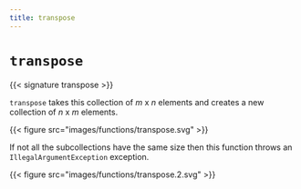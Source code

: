 ```yaml
---
title: transpose
---
```


# `transpose`

{{< signature transpose >}}

`transpose` takes this collection of *m* x *n* elements and creates a new
collection of *n* x *m* elements.

{{< figure src="images/functions/transpose.svg" >}}

If not all the subcollections have the same size then this function throws an
`IllegalArgumentException` exception.

{{< figure src="images/functions/transpose.2.svg" >}}
